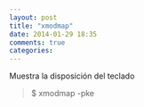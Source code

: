 ```yaml
---
layout: post
title: "xmodmap"
date: 2014-01-29 18:35
comments: true
categories: 
---
```

Muestra la disposición del teclado

>$ xmodmap -pke

